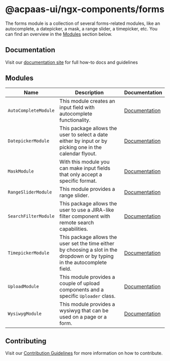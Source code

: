 # @acpaas-ui/ngx-components/forms

The forms module is a collection of several forms-related modules, like an autocomplete, a datepicker, a mask, a range slider, a timepicker, etc.
You can find an overview in the [Modules](#modules) section below.

## Documentation

Visit our [documentation site](https://acpaas-ui.digipolis.be/) for full how-to docs and guidelines

## <a name="modules"></a>Modules

| Name         | Description | Documentation |
| -----------  | ------ | -------------------------- |
| `AutoCompleteModule` | This module creates an input field with autocomplete functionality. | [Documentation](./src/auto-complete/README.md) |
| `DatepickerModule` | This package allows the user to select a date either by input or by picking one in the calendar flyout. | [Documentation](./src/datepicker/README.md) |
| `MaskModule` | With this module you can make input fields that only accept a specific format. | [Documentation](./src/mask/README.md) |
| `RangeSliderModule` | This module provides a range slider. | [Documentation](./src/range-slider/README.md) |
| `SearchFilterModule` | This package allows the user to use a JIRA-like filter component with remote search capabilities. | [Documentation](./src/search-filter/README.md) |
| `TimepickerModule` | This package allows the user set the time either by choosing a slot in the dropdown or by typing in the autocomplete field. | [Documentation](./src/timepicker/README.md) |
| `UploadModule` | This module provides a couple of upload components and a specific `Uploader` class. | [Documentation](./src/upload/README.md) |
| `WysiwygModule` | This module provides a wysiwyg that can be used on a page or a form. | [Documentation](./src/wysiwyg/README.md) |

## Contributing

Visit our [Contribution Guidelines](../../CONTRIBUTING.md) for more information on how to contribute.
